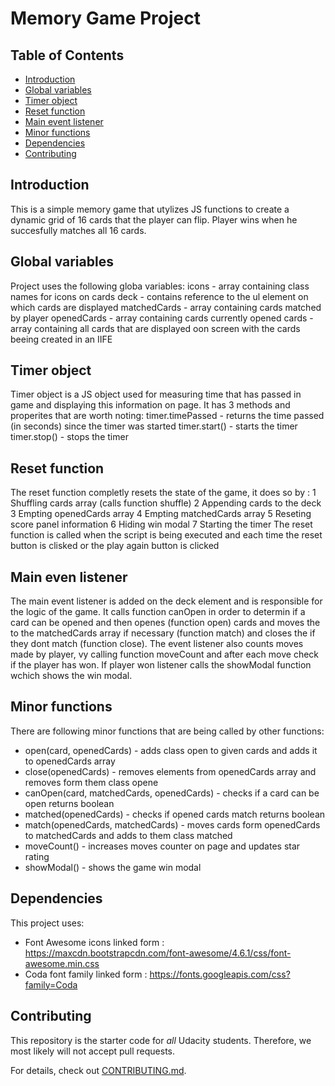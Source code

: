 # Memory Game Project

## Table of Contents

* [Introduction](#introduction)
* [Global variables](#global-variables)
* [Timer object](#timer-object)
* [Reset function](#reset-function)
* [Main event listener](#main-event-listener)
* [Minor functions](#minor-functions)
* [Dependencies](#dependencies)
* [Contributing](#contributing)

## Introduction

This is a simple memory game that utylizes JS functions to create a dynamic grid of 16 cards
that the player can flip. Player wins when he succesfully matches all 16 cards.

## Global variables

Project uses the following globa variables:
icons - array containing class names for icons on cards
deck - contains reference to the ul element on which cards are displayed
matchedCards - array containing cards matched by player
openedCards - array containing cards currently opened
cards - array containing all cards that are displayed oon screen with the cards beeing created
        in an IIFE

## Timer object

Timer object is a JS object used for measuring time that has passed in game and displaying
this information on page.
It has 3 methods and properites that are worth noting:
timer.timePassed - returns the time passed (in seconds) since the timer was started
timer.start() - starts the timer
timer.stop() - stops the timer

## Reset function
The reset function completly resets the state of the game, it does so by :
1 Shuffling cards array (calls function shuffle)
2 Appending cards to the deck
3 Empting openedCards array
4 Empting matchedCards array
5 Reseting score panel information
6 Hiding win modal
7 Starting the timer
The reset function is called when the script is being executed and each time the reset button is
clisked or the play again button is clicked

## Main even listener
The main event listener is added on the deck element and is responsible for the logic of the game.
It calls function canOpen in order to determin if a card can be opened and then openes (function open) cards and moves the to the matchedCards array if necessary (function match) and closes the if
they dont match (function close). The event listener also counts moves made by player, vy calling function moveCount and after each move check if the player has won. If player won listener calls the
showModal function wchich shows the win modal.

## Minor functions
There are following minor functions that are being called by other functions:
- open(card, openedCards) - adds class open to given cards and adds it to openedCards array
- close(openedCards) - removes elements from openedCards array and removes form them class opene
- canOpen(card, matchedCards, openedCards) - checks if a card can be open returns boolean
- matched(openedCards) - checks if opened cards match returns boolean
- match(openedCards, matchedCards) - moves cards form openedCards to matchedCards and adds to them   class matched
- moveCount() - increases moves counter on page and updates star rating
- showModal() - shows the game win modal

## Dependencies
This project uses:
- Font Awesome icons linked form :
https://maxcdn.bootstrapcdn.com/font-awesome/4.6.1/css/font-awesome.min.css
- Coda font family linked form : https://fonts.googleapis.com/css?family=Coda

## Contributing

This repository is the starter code for _all_ Udacity students. Therefore, we most likely will not accept pull requests.

For details, check out [CONTRIBUTING.md](CONTRIBUTING.md).
